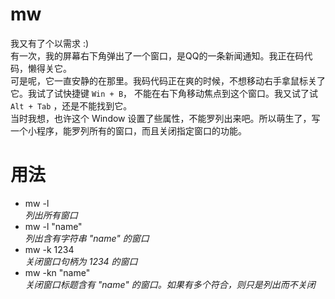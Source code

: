 # mw
我又有了个以需求 :)  
有一次，我的屏幕右下角弹出了一个窗口，是QQ的一条新闻通知。我正在码代码，懒得关它。  
可是呢，它一直安静的在那里。我码代码正在爽的时候，不想移动右手拿鼠标关了它。我试了试快捷键 `Win + B`， 不能在右下角移动焦点到这个窗口。我又试了试 `Alt + Tab` ，还是不能找到它。  
当时我想，也许这个 Window 设置了些属性，不能罗列出来吧。所以萌生了，写一个小程序，能罗列所有的窗口，而且关闭指定窗口的功能。

# 用法
+ mw -l  <br>
 *列出所有窗口*
+ mw -l "name"  <br>
*列出含有字符串 "name" 的窗口 <br>*
+ mw -k 1234  <br>
*关闭窗口句柄为 1234 的窗口<br>* 
+ mw -kn "name"  <br>
*关闭窗口标题含有 "name" 的窗口。如果有多个符合，则只是列出而不关闭<br>*
